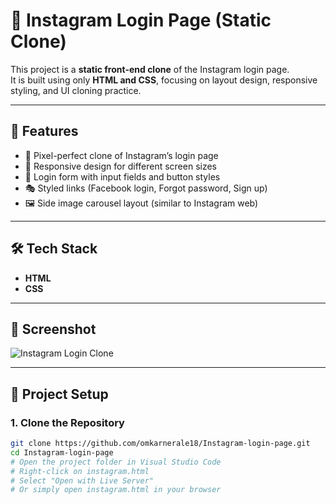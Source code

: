# 📱 Instagram Login Page (Static Clone)

This project is a **static front-end clone** of the Instagram login page.  
It is built using only **HTML and CSS**, focusing on layout design, responsive styling, and UI cloning practice.

---

## 🚀 Features
- 🎨 Pixel-perfect clone of Instagram’s login page  
- 📱 Responsive design for different screen sizes  
- 🔑 Login form with input fields and button styles  
- 🎭 Styled links (Facebook login, Forgot password, Sign up)  
- 🖼️ Side image carousel layout (similar to Instagram web)  

---

## 🛠️ Tech Stack
- **HTML**  
- **CSS**  

---

## 📸 Screenshot
![Instagram Login Clone](Instagram-login.jpg)

---

## 📂 Project Setup

### 1. Clone the Repository
```bash
git clone https://github.com/omkarnerale18/Instagram-login-page.git
cd Instagram-login-page
# Open the project folder in Visual Studio Code
# Right-click on instagram.html
# Select "Open with Live Server"
# Or simply open instagram.html in your browser
